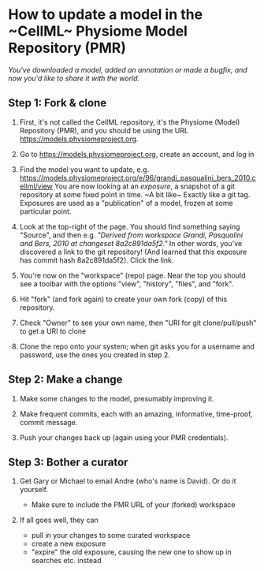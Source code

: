 # How to update a model in the ~CellML~ Physiome Model Repository (PMR)

_You've downloaded a model, added an annotation or made a bugfix, and now you'd like to share it with the world._

## Step 1: Fork & clone

1. First, it's not called the CellML repository, it's the Physiome (Model) Repository (PMR), and you should be using the URL  https://models.physiomeproject.org.

2. Go to https://models.physiomeproject.org, create an account, and log in

3. Find the model you want to update, e.g. https://models.physiomeproject.org/e/96/grandi_pasqualini_bers_2010.cellml/view
   You are now looking at an _exposure_, a snapshot of a git repository at some fixed point in time.
   ~A bit like~ Exactly like a git tag.
   Exposures are used as a "publication" of a model, frozen at some particular point.

4. Look at the top-right of the page. 
   You should find something saying "Source", and then e.g. _"Derived from workspace Grandi, Pasqualini and Bers, 2010 at changeset 8a2c891da5f2."_
   In other words, you've discovered a link to the git repository!
   (And learned that this exposure has commit hash 8a2c891da5f2).
   Click the link.

5. You're now on the "workspace" (repo) page.
   Near the top you should see a toolbar with the options "view", "history", "files", and "fork".

6. Hit "fork" (and fork again) to create your own fork (copy) of this repository.

7. Check "Owner" to see your own name, then "URI for git clone/pull/push" to get a URI to clone

8. Clone the repo onto your system; when git asks you for a username and password, use the ones you created in step 2.

## Step 2: Make a change

1. Make some changes to the model, presumably improving it.

2. Make frequent commits, each with an amazing, informative, time-proof, commit message.

3. Push your changes back up (again using your PMR credentials).

## Step 3: Bother a curator

1. Get Gary or Michael to email Andre (who's name is David). Or do it yourself.
   - Make sure to include the PMR URL of your (forked) workspace 

2. If all goes well, they can
   - pull in your changes to some curated workspace
   - create a new exposure
   - "expire" the old exposure, causing the new one to show up in searches etc. instead



